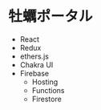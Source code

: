 # 牡蠣ポータル

- React
- Redux
- ethers.js
- Chakra UI
- Firebase
  - Hosting
  - Functions
  - Firestore
